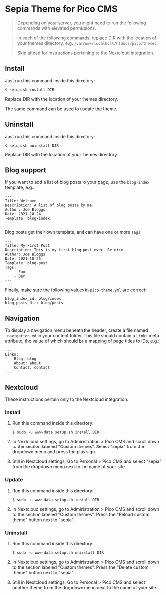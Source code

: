 # Sepia Theme for Pico CMS

> Depending on your server, you might need to run the following commands with elevated permissions.

> In each of the following commands, replace DIR with the location of your themes directory, e.g.
> `/var/www/localhost/htdocs/pico/themes`.

> Skip ahead for instructions pertaining to the Nextcloud integration.

## Install

Just run this command inside this directory:

    $ setup.sh install DIR

Replace DIR with the location of your themes directory.

The same command can be used to update the theme.

## Uninstall

Just run this command inside this directory:

    $ setup.sh uninstall DIR

Replace DIR with the location of your themes directory.

## Blog support

If you want to add a list of blog posts to your page, use the `blog-index` template, e.g.:

    ---
    Title: Welcome
    Description: A list of blog posts by me.
    Author: Joe Bloggs
    Date: 2021-10-24
    Template: blog-index
    ---

Blog posts get their own template, and can have one or more `Tags`:

    ---
    Title: My First Post
    Description: This is my first blog post ever. Be nice.
    Author: Joe Bloggs
    Date: 2021-10-25
    Template: blog-post
    Tags:
        - Foo
        - Bar
    ---

Finally, make sure the following values in `pico-theme.yml` are correct:

    blog_index_id: blog/index
    blog_posts_dir: blog/posts

## Navigation

To display a navigation menu beneath the header, create a file named `_navigation.md` in your
content folder. This file should contain a `Links` meta attribute, the value of which should be a
mapping of page titles to IDs, e.g.:

    ---
    Links:
        Blog: blog
        About: about
        Contact: contact
    ---

## Nextcloud

These instructions pertain only to the Nextcloud integration.

### Install

1. Run this command inside this directory:

       $ sudo -u www-data setup.sh install DIR

2. In Nextcloud settings, go to Administration > Pico CMS and scroll down to the section labeled
   "Custom themes". Select "sepia" from the dropdown menu and press the plus sign.

3. Still in Nextcloud settings, Go to Personal > Pico CMS and select "sepia" from the dropdown menu
   next to the name of your site.

### Update

1. Run this command inside this directory:

       $ sudo -u www-data setup.sh install DIR

2. In Nextcloud settings, go to Administration > Pico CMS and scroll down to the section labeled
   "Custom themes". Press the "Reload custom theme" button next to "sepia".

### Uninstall

1. Run this command inside this directory:

       $ sudo -u www-data setup.sh uninstall DIR

2. In Nextcloud settings, go to Administration > Pico CMS and scroll down to the section labeled
   "Custom themes". Press the "Delete custom theme" button next to "sepia".

3. Still in Nextcloud settings, Go to Personal > Pico CMS and select another theme from the dropdown
   menu next to the name of your site.

